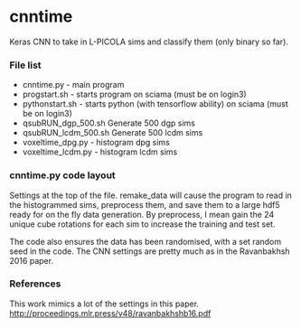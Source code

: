 # cnntime

Keras CNN to take in L-PICOLA sims and classify them (only binary so far).

### File list
+ cnntime.py - main program
+ progstart.sh - starts program on sciama (must be on login3)
+ pythonstart.sh	- starts python (with tensorflow ability) on sciama (must be on login3)
+ qsubRUN_dgp_500.sh	Generate 500 dgp sims
+ qsubRUN_lcdm_500.sh	Generate 500 lcdm sims
+ voxeltime_dpg.py - histogram dpg sims
+ voxeltime_lcdm.py - histogram lcdm sims

### cnntime.py code layout
Settings at the top of the file. remake_data will cause the program to read in the histogrammed sims, preprocess them, and save them to a large hdf5 ready for on the fly data generation. By preprocess, I mean gain the 24 unique cube rotations for each sim to increase the training and test set.

The code also ensures the data has been randomised, with a set random seed in the code.
The CNN settings are pretty much as in the Ravanbakhsh 2016 paper.

### References
This work mimics a lot of the settings in this paper.
http://proceedings.mlr.press/v48/ravanbakhshb16.pdf
